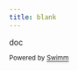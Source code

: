 ```yaml
---
title: blank
---
```

doc

<SwmMeta repo-id="Z2l0aHViJTNBJTNBZWNvbW0lM0ElM0Ftb3NoaWtzd2ltbQ==" repo-name="ecomm"><sup>Powered by [Swimm](https://swimm-web-app--swmdv3-develop-staging-a696gm5o.web.app/)</sup></SwmMeta>
